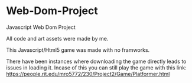 # Web-Dom-Project
Javascript Web Dom Project

All code and art assets were made by me.

This Javascript/Html5 game was made with no framworks.


There have been instances where downloading the game directly leads to issues in loading it. Incase of this you can still play the game with this link: https://people.rit.edu/mro5772/230/Project2/Game/Platformer.html

